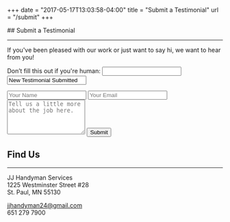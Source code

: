 +++
date = "2017-05-17T13:03:58-04:00"
title = "Submit a Testimonial"
url = "/submit"
+++
<div class='contact-container'>
## Submit a Testimonial
<hr />

If you've been pleased with our work or just want to say hi, we want to hear from you!

<form name="testimonial-form" method="POST" netlify-honeypot="bot-field" netlify>
  <p class="hidden">
    <label>Don’t fill this out if you're human: <input name="bot-field" /></label>
    <input type="text" name="subject" value="New Testimonial Submitted" />
  </p>
  <input type="text" placeholder="Your Name" name="name">
  <input type="email" placeholder="Your Email" name="email">
  <textarea name="message" rows=5 placeholder="Tell us a little more about the job here."></textarea>
  <button>Submit</button>
</form>

<aside class='contact-sidebar'>
<h2>Find Us</h2>
<hr />
<div>
  <p>JJ Handyman Services <br/>
  1225 Westminster Street #28 <br/>
  St. Paul, MN 55130</p>
</div>
<div>
<p><a href='mailto:jjhandyman24@gmail.com'>jjhandyman24@gmail.com</a><br/>
651 279 7900</p>
</div>
</aside>